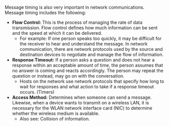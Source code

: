Message timing is also very important in network communications. Message timing includes the following:

- **Flow Control:** This is the process of managing the rate of data transmission. Flow control defines how much information can be sent and the speed at which it can be delivered.
	- For example: If one person speaks too quickly, it may be difficult for the receiver to hear and understand the message. In network communication, there are network protocols used by the source and destination devices to negotiate and manage the flow of information.
- **Response Timeout:** If a person asks a question and does not hear a response within an acceptable amount of time, the person assumes that no answer is coming and reacts accordingly. The person may repeat the question or instead, may go on with the conversation.
	- Hosts on the network use network protocols that specify how long to wait for responses and what action to take if a response timeout occurs. (Timers)
- **Access Method:** Determines when someone can send a message. Likewise, when a device wants to transmit on a wireless LAN, it is necessary for the WLAN network interface card (NIC) to determine whether the wireless medium is available.
	- Also see: Collision of information.